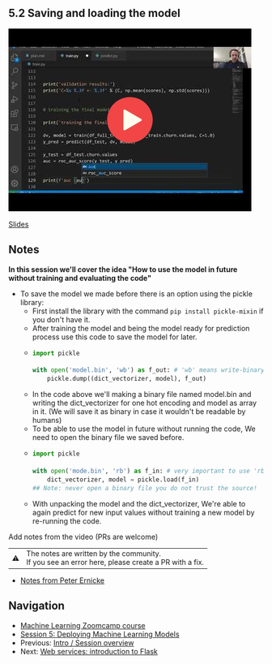 
## 5.2 Saving and loading the model

<a href="https://www.youtube.com/watch?v=EJpqZ7OlwFU&list=PL3MmuxUbc_hIhxl5Ji8t4O6lPAOpHaCLR"><img src="images/thumbnail-5-02.jpg"></a>
 

[Slides](https://www.slideshare.net/AlexeyGrigorev/ml-zoomcamp-5-model-deployment)


## Notes
**In this session we'll cover the idea "How to use the model in future without training and evaluating the code"**
- To save the model we made before there is an option using the pickle library:
  - First install the library with the command ```pip install pickle-mixin``` if you don't have it.
  - After training the model and being the model ready for prediction process use this code to save the model for later.
  - ```python
    import pickle
    
    with open('model.bin', 'wb') as f_out: # 'wb' means write-binary
        pickle.dump((dict_vectorizer, model), f_out)
    ```
  - In the code above we'll making a binary file named model.bin and writing the dict_vectorizer for one hot encoding and model as array in it. (We will save it as binary in case it wouldn't be readable by humans)
  - To be able to use the model in future without running the code, We need to open the binary file we saved before.
  - ```python
    import pickle
    
    with open('mode.bin', 'rb') as f_in: # very important to use 'rb' here, it means read-binary 
        dict_vectorizer, model = pickle.load(f_in)
    ## Note: never open a binary file you do not trust the source!
    ```
   - With unpacking the model and the dict_vectorizer, We're able to again predict for new input values without training a new model by re-running the code.

Add notes from the video (PRs are welcome)


<table>
   <tr>
      <td>⚠️</td>
      <td>
         The notes are written by the community. <br>
         If you see an error here, please create a PR with a fix.
      </td>
   </tr>
</table>

* [Notes from Peter Ernicke](https://knowmledge.com/2023/10/10/ml-zoomcamp-2023-deploying-machine-learning-models-part-2/)

## Navigation

* [Machine Learning Zoomcamp course](../)
* [Session 5: Deploying Machine Learning Models](./)
* Previous: [Intro / Session overview](01-intro.md)
* Next: [Web services: introduction to Flask](03-flask-intro.md)

